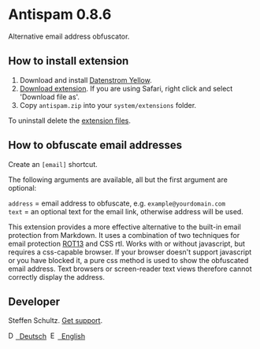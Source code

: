 Antispam 0.8.6
==============
Alternative email address obfuscator. 

## How to install extension

1. Download and install [Datenstrom Yellow](https://github.com/datenstrom/yellow/).
2. [Download extension](https://github.com/datenstrom/yellow-extensions/raw/master/zip/antispam.zip). If you are using Safari, right click and select 'Download file as'.
3. Copy `antispam.zip` into your `system/extensions` folder.

To uninstall delete the [extension files](extension.ini).

## How to obfuscate email addresses

Create an `[email]` shortcut.
 
The following arguments are available, all but the first argument are optional:

`address` = email address to obfuscate, e.g. `example@yourdomain.com`  
`text` = an optional text for the email link, otherwise address will be used. 

This extension provides a more effective alternative to the built-in email protection from Markdown. It uses a combination of two techniques for email protection [ROT13](http://en.wikipedia.org/wiki/ROT13) and CSS rtl. Works with or without javascript, but requires a css-capable browser. If your browser doesn't support javascript or you have blocked it, a pure css method is used to show the obfuscated email address. Text browsers or screen-reader text views therefore cannot correctly display the address. 

## Developer

Steffen Schultz. [Get support](https://github.com/schulle4u/yellow-extensions-schulle4u/issues).

<p>
<a href="README-de.md"><img src="https://raw.githubusercontent.com/datenstrom/yellow-extensions/master/source/help/language-de.png" width="15" height="15" alt="Deutsch">&nbsp; Deutsch</a>&nbsp;
<a href="README.md"><img src="https://raw.githubusercontent.com/datenstrom/yellow-extensions/master/source/help/language-en.png" width="15" height="15" alt="English">&nbsp; English</a>&nbsp;
</p>
